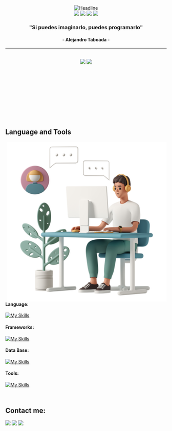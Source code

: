 <!--<div align=center>
  <img src="https://raw.githubusercontent.com/AhmedFathyDev/AhmedFathyDev/main/GitHub.png" alt="" height="200">
</div>-->

<div align=center>
    <img src="https://readme-typing-svg.herokuapp.com?color=%FFFFFF&size=38&center=true&vCenter=true&width=1000&height=60&lines=¡Bienvenido+a+mi+perfil+de+GitHub!;Mi+Nombre+es+Luis;Soy+Estudiante+de+Ingeniería+de+Sistemas" alt="Headline" />
</div>

<div align="center">
  <a href="https://www.linkedin.com/in/luis-k-flores-de-la-cruz/"></a><img src="https://img.shields.io/badge/LinkedIn-%230077B5.svg?logo=linkedin&logoColor=white">
  <a href="https://web.facebook.com/LuisKinnDC"></a><img src="https://img.shields.io/badge/Facebook-%231877F2.svg?logo=Facebook&logoColor=white">
  <a href="https://instagram.com/luiskinndc"></a><img src="https://img.shields.io/badge/Instagram-%23E4405F.svg?logo=Instagram&logoColor=white">
  <a href="https://discord.gg/https://discord.gg/mJawu6CCqs"></a><img src="https://img.shields.io/badge/Discord-%237289DA.svg?logo=discord&logoColor=white">
</div>

<h3 align="center">"Si puedes imaginarlo, puedes programarlo"</h3>
<h4 align="center">- Alejandro Taboada -</h4>

<hr>


<br>

<div align="center" style="margin-bottom:200px">
 <img width=40% align="center" src="https://github-readme-stats.vercel.app/api/top-langs/?username=LuisKinnDC&layout=compact&theme=tokyonight&hide_border=true" />
  <img width=55% align="center" src="https://github-readme-streak-stats.herokuapp.com/?user=LuisKinnDC&theme=tokyonight&hide_border=true" />
</div>
<!--<p align="center"> <img src="https://komarev.com/ghpvc/?username=LuisKinnDC&label=Profile%20views&color=008B8B&style=flat" alt="" /> </p> -->

## Language and Tools
<img src="https://github.com/LuisKinnDC/Imagenes/blob/main/Imagenes/cumputer-student.png" min-width="500px" max-width="500px" width="500px" align="right" alt="">

#### Language:
[![My Skills](https://skillicons.dev/icons?i=js,ts,html,css,java&theme=light)](https://skillicons.dev)

#### Frameworks:
[![My Skills](https://skillicons.dev/icons?i=angular,bootstrap,spring&theme=light)](https://skillicons.dev)

#### Data Base:
[![My Skills](https://skillicons.dev/icons?i=postgres,mysql)](https://skillicons.dev)

#### Tools:
[![My Skills](https://skillicons.dev/icons?i=ps,idea,vscode,eclipse)](https://skillicons.dev)

<br>

## Contact me:
<div>
<a href="" target="_blank"><img loading="lazy" src="https://img.shields.io/badge/-Instagram-%23E4405F?style=for-the-badge&logo=instagram&logoColor=white" target="_blank"></a>
<a href = "mailto: luiskinndc@gmail.com"><img loading="lazy" src="https://img.shields.io/badge/Gmail-D14836?style=for-the-badge&logo=gmail&logoColor=white" target="_blank"></a>
<a href="" target="_blank"><img loading="lazy" src="https://img.shields.io/badge/-LinkedIn-%230077B5?style=for-the-badge&logo=linkedin&logoColor=white" target="_blank"></a>   
</div>

